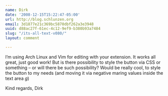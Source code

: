 ```yaml
---
name: Dirk
date: '2008-12-15T15:22:47-05:00'
url: http://blog.schlunzen.org
email: 3d1877e21c369bc5870dbf262a3e3948
uuid: d88ac27f-61ec-4c12-9ef9-b380b93a7484
slug: "/its-all-text-v080/"
layout: comment

---
```


I’m using Arch Linux and Vim for editing with your extension. It works all great, just good work! But is there  possibility to style the button via CSS or something – or will there be such possibility? Would be really cool, to style the button to my needs (and moving it via negative maring values inside the text area *g*)

Kind regards,
Dirk
